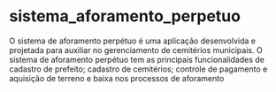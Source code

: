 # sistema_aforamento_perpetuo
O sistema de aforamento perpétuo é uma aplicação desenvolvida e projetada para auxiliar no gerenciamento de cemitérios municipais. O sistema de aforamento perpétuo tem as principais funcionalidades de cadastro de prefeito; cadastro de cemitérios; controle de pagamento e aquisição de terreno e baixa nos processos de aforamento

